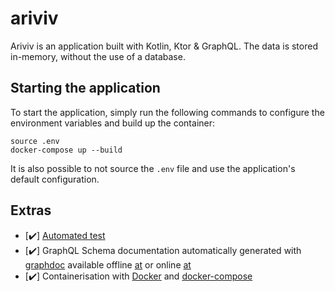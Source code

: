 # ariviv

Ariviv is an application built with Kotlin, Ktor & GraphQL. The data is stored in-memory, without the use of a database.

## Starting the application

To start the application, simply run the following commands to configure the environment variables and build up the container:
```
source .env
docker-compose up --build
```

It is also possible to not source the `.env` file and use the application's default configuration.
## Extras
+ [:heavy_check_mark:] [Automated test](src/test/kotlin/com/ryanzidago)
+ [:heavy_check_mark:] GraphQL Schema documentation automatically generated with [graphdoc](https://github.com/2fd/graphdoc#static-page-generator-for-documenting-graphql-schema) available offline [at](src/main/resources/graphql/doc) or online [at](http://localhost:8080/graphql/doc/index.html)
+ [:heavy_check_mark:] Containerisation with [Docker](Dockerfile) and [docker-compose](docker-compose.yml)
